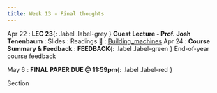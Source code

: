 ```yaml
---
title: Week 13 - Final thoughts
---
```


Apr 22
: **LEC 23**{: .label .label-grey } **Guest Lecture - Prof. Josh Tenenbaum**
  : Slides
: Readings 📖
: [Building_machines](https://canvas.harvard.edu/files/19958998/download?download_frd=1)
Apr 24
: **Course Summary & Feedback**
: **FEEDBACK**{: .label .label-green } End-of-year course feedback

May 6
: **FINAL PAPER DUE @ 11:59pm**{: .label .label-red }

Section


